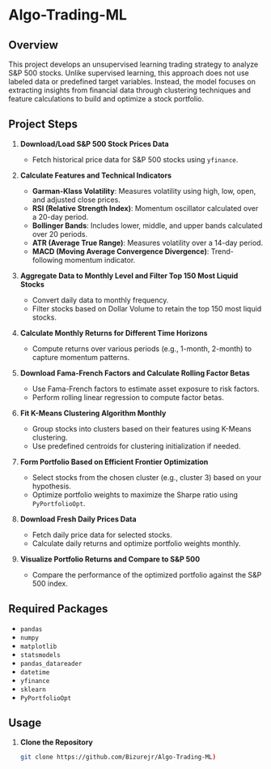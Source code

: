 # Algo-Trading-ML


## Overview

This project develops an unsupervised learning trading strategy to analyze S&P 500 stocks. Unlike supervised learning, this approach does not use labeled data or predefined target variables. Instead, the model focuses on extracting insights from financial data through clustering techniques and feature calculations to build and optimize a stock portfolio.

## Project Steps

1. **Download/Load S&P 500 Stock Prices Data**
   - Fetch historical price data for S&P 500 stocks using `yfinance`.

2. **Calculate Features and Technical Indicators**
   - **Garman-Klass Volatility**: Measures volatility using high, low, open, and adjusted close prices.
   - **RSI (Relative Strength Index)**: Momentum oscillator calculated over a 20-day period.
   - **Bollinger Bands**: Includes lower, middle, and upper bands calculated over 20 periods.
   - **ATR (Average True Range)**: Measures volatility over a 14-day period.
   - **MACD (Moving Average Convergence Divergence)**: Trend-following momentum indicator.

3. **Aggregate Data to Monthly Level and Filter Top 150 Most Liquid Stocks**
   - Convert daily data to monthly frequency.
   - Filter stocks based on Dollar Volume to retain the top 150 most liquid stocks.

4. **Calculate Monthly Returns for Different Time Horizons**
   - Compute returns over various periods (e.g., 1-month, 2-month) to capture momentum patterns.

5. **Download Fama-French Factors and Calculate Rolling Factor Betas**
   - Use Fama-French factors to estimate asset exposure to risk factors.
   - Perform rolling linear regression to compute factor betas.

6. **Fit K-Means Clustering Algorithm Monthly**
   - Group stocks into clusters based on their features using K-Means clustering.
   - Use predefined centroids for clustering initialization if needed.

7. **Form Portfolio Based on Efficient Frontier Optimization**
   - Select stocks from the chosen cluster (e.g., cluster 3) based on your hypothesis.
   - Optimize portfolio weights to maximize the Sharpe ratio using `PyPortfolioOpt`.

8. **Download Fresh Daily Prices Data**
   - Fetch daily price data for selected stocks.
   - Calculate daily returns and optimize portfolio weights monthly.

9. **Visualize Portfolio Returns and Compare to S&P 500**
   - Compare the performance of the optimized portfolio against the S&P 500 index.

## Required Packages

- `pandas`
- `numpy`
- `matplotlib`
- `statsmodels`
- `pandas_datareader`
- `datetime`
- `yfinance`
- `sklearn`
- `PyPortfolioOpt`

## Usage

1. **Clone the Repository**

   ```bash
   git clone https://github.com/Bizurejr/Algo-Trading-ML)
